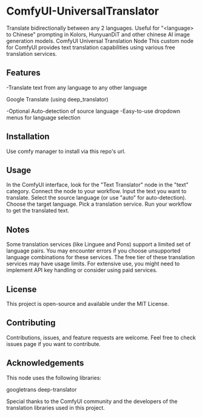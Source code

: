 # ComfyUI-UniversalTranslator
Translate bidirectionally between any 2 languages.  Useful for "&lt;language> to Chinese" prompting in Kolors, HunyuanDiT and other chinese AI image generation models.  ComfyUI Universal Translation Node
This custom node for ComfyUI provides text translation capabilities using various free translation services.

## Features

-Translate text from any language to any other language

  Google Translate (using deep_translator)

-Optional Auto-detection of source language
-Easy-to-use dropdown menus for language selection

## Installation

Use comfy manager to install via this repo's url.

## Usage

In the ComfyUI interface, look for the "Text Translator" node in the "text" category.
Connect the node to your workflow.
Input the text you want to translate.
Select the source language (or use "auto" for auto-detection).
Choose the target language.
Pick a translation service.
Run your workflow to get the translated text.

## Notes

Some translation services (like Linguee and Pons) support a limited set of language pairs. You may encounter errors if you choose unsupported language combinations for these services.
The free tier of these translation services may have usage limits. For extensive use, you might need to implement API key handling or consider using paid services.

## License
This project is open-source and available under the MIT License.
## Contributing
Contributions, issues, and feature requests are welcome. Feel free to check issues page if you want to contribute.
## Acknowledgements
This node uses the following libraries:

googletrans
deep-translator

Special thanks to the ComfyUI community and the developers of the translation libraries used in this project.

